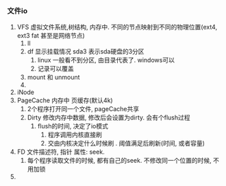 ### 文件io

1. VFS 虚拟文件系统,树结构, 内存中.  不同的节点映射到不同的物理位置(ext4, ext3  fat 甚至是网络节点)
   1.  ll
   2. df  显示挂载情况   sda3  表示sda硬盘的3分区 
      1. linux 一般看不到分区, 由目录代表了. windows可以
      2. 记录可以覆盖 
   3. mount 和 unmount
   4. 
2. iNode 
3. PageCache 内存中  页缓存(默认4k)
   1. 2个程序打开同一个文件, pageCache共享
   2. Dirty 修改内存中数据, 修改后会设置为dirty.  会有个flush过程
      1. flush的时间, 决定了io模式
         1. 程序调用内核直接刷
         2. 交由内核决定什么时候刷 .  阈值满足后刷新(时间, 或者容量)
4. FD 文件描述符, 指针  属性: seek. 
   1. 每个程序读取文件的时候, 都有自己的seek. 不修改同一个位置的时候, 不用加锁  
5. 